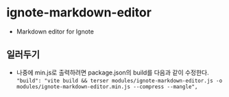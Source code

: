 # ignote-markdown-editor
- Markdown editor for Ignote

## 일러두기
- 나중에 min.js로 출력하려면 package.json의 build를 다음과 같이 수정한다.  
  `"build": "vite build && terser modules/ignote-markdown-editor.js -o modules/ignote-markdown-editor.min.js --compress --mangle",`
